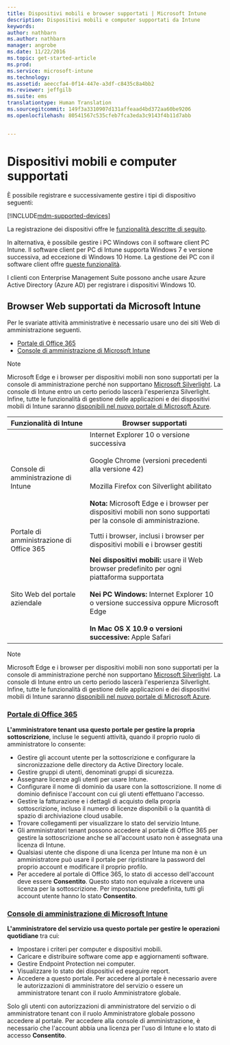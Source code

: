```yaml
---
title: Dispositivi mobili e browser supportati | Microsoft Intune
description: Dispositivi mobili e computer supportati da Intune
keywords: 
author: nathbarn
ms.author: nathbarn
manager: angrobe
ms.date: 11/22/2016
ms.topic: get-started-article
ms.prod: 
ms.service: microsoft-intune
ms.technology: 
ms.assetid: aeeccfa4-0f14-447e-a3df-c8435c8a4bb2
ms.reviewer: jeffgilb
ms.suite: ems
translationtype: Human Translation
ms.sourcegitcommit: 149f3a3310907d131affeaad4bd372aa60be9206
ms.openlocfilehash: 80541567c535cfeb7fca3eda3c9143f4b11d7abb


---
```


# <a name="supported-mobile-devices-and-computers"></a>Dispositivi mobili e computer supportati

È possibile registrare e successivamente gestire i tipi di dispositivo seguenti:

[!INCLUDE[mdm-supported-devices](../includes/mdm-supported-devices.md)]

La registrazione dei dispositivi offre le [funzionalità descritte di seguito](/Intune/get-started/choose-how-to-manage-devices).

In alternativa, è possibile gestire i PC Windows con il software client PC Intune. Il software client per PC di Intune supporta Windows 7 e versione successiva, ad eccezione di Windows 10 Home. La gestione dei PC con il software client offre [queste funzionalità](https://docs.microsoft.com/intune/deploy-use/set-up-windows-device-management-with-microsoft-intune).

I clienti con Enterprise Management Suite possono anche usare Azure Active Directory (Azure AD) per registrare i dispositivi Windows 10.

## <a name="microsoft-intune-supported-web-browsers"></a>Browser Web supportati da Microsoft Intune

Per le svariate attività amministrative è necessario usare uno dei siti Web di amministrazione seguenti.

- [Portale di Office 365](http://go.microsoft.com/fwlink/p/?LinkId=698854)
- [Console di amministrazione di Microsoft Intune](https://admin.manage.microsoft.com/)

> [!Note]
> Microsoft Edge e i browser per dispositivi mobili non sono supportati per la console di amministrazione perché non supportano [Microsoft Silverlight](https://msdn.microsoft.com/en-us/library/cc838158(v=vs.95).aspx). La console di Intune entro un certo periodo lascerà l'esperienza Silverlight. Infine, tutte le funzionalità di gestione delle applicazioni e dei dispositivi mobili di Intune saranno [disponibili nel nuovo portale di Microsoft Azure](https://blogs.technet.microsoft.com/enterprisemobility/2015/11/17/enhancing-managed-mobile-productivity/).

|Funzionalità di Intune |Browser supportati|
|---------|---------|
|Console di amministrazione di Intune     |  Internet Explorer 10 o versione successiva<br /><br />Google Chrome (versioni precedenti alla versione 42)<br /><br />Mozilla Firefox con Silverlight abilitato<br /><br />**Nota:** Microsoft Edge e i browser per dispositivi mobili non sono supportati per la console di amministrazione.                      
|Portale di amministrazione di Office 365     |Tutti i browser, inclusi i browser per dispositivi mobili e i browser gestiti  |
|Sito Web del portale aziendale     |**Nei dispositivi mobili:** usare il Web browser predefinito per ogni piattaforma supportata   <br /><br />**Nei PC Windows:** Internet Explorer 10 o versione successiva oppure Microsoft Edge<br /><br />**In Mac OS X 10.9 o versioni successive:** Apple Safari    |

> [!Note]
> Microsoft Edge e i browser per dispositivi mobili non sono supportati per la console di amministrazione perché non supportano [Microsoft Silverlight](https://msdn.microsoft.com/en-us/library/cc838158(v=vs.95).aspx). La console di Intune entro un certo periodo lascerà l'esperienza Silverlight. Infine, tutte le funzionalità di gestione delle applicazioni e dei dispositivi mobili di Intune saranno [disponibili nel nuovo portale di Microsoft Azure](https://blogs.technet.microsoft.com/enterprisemobility/2015/11/17/enhancing-managed-mobile-productivity/).

### <a name="office-365-portalhttpgomicrosoftcomfwlinkplinkid698854"></a>[Portale di Office 365](http://go.microsoft.com/fwlink/p/?LinkId=698854)

**L'amministratore tenant usa questo portale per gestire la propria sottoscrizione**, incluse le seguenti attività, quando il proprio ruolo di amministratore lo consente:

- Gestire gli account utente per la sottoscrizione e configurare la sincronizzazione delle directory da Active Directory locale.
- Gestire gruppi di utenti, denominati gruppi di sicurezza.
- Assegnare licenze agli utenti per usare Intune.
- Configurare il nome di dominio da usare con la sottoscrizione. Il nome di dominio definisce l'account con cui gli utenti effettuano l'accesso.
- Gestire la fatturazione e i dettagli di acquisto della propria sottoscrizione, incluso il numero di licenze disponibili o la quantità di spazio di archiviazione cloud usabile.
- Trovare collegamenti per visualizzare lo stato del servizio Intune.
- Gli amministratori tenant possono accedere al portale di Office 365 per gestire la sottoscrizione anche se all'account usato non è assegnata una licenza di Intune.
- Qualsiasi utente che dispone di una licenza per Intune ma non è un amministratore può usare il portale per ripristinare la password del proprio account e modificare il proprio profilo.
- Per accedere al portale di Office 365, lo stato di accesso dell'account deve essere **Consentito**. Questo stato non equivale a ricevere una licenza per la sottoscrizione. Per impostazione predefinita, tutti gli account utente hanno lo stato **Consentito**.


### <a name="microsoft-intune-administrator-consolehttpsmanagemicrosoftcom"></a>[Console di amministrazione di Microsoft Intune](https://manage.microsoft.com/)

**L'amministratore del servizio usa questo portale per gestire le operazioni quotidiane** tra cui:

- Impostare i criteri per computer e dispositivi mobili.
- Caricare e distribuire software come app e aggiornamenti software.
- Gestire Endpoint Protection nei computer.
- Visualizzare lo stato dei dispositivi ed eseguire report.
- Accedere a questo portale. Per accedere al portale è necessario avere le autorizzazioni di amministratore del servizio o essere un amministratore tenant con il ruolo Amministratore globale.


Solo gli utenti con autorizzazioni di amministratore del servizio o di amministratore tenant con il ruolo Amministratore globale possono accedere al portale. Per accedere alla console di amministrazione, è necessario che l'account abbia una licenza per l'uso di Intune e lo stato di accesso **Consentito**.



<!--HONumber=Nov16_HO4-->


